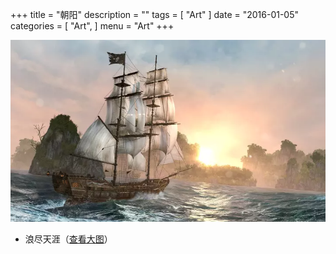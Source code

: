 +++
title = "朝阳"
description = ""
tags = [
    "Art"
]
date = "2016-01-05"
categories = [
    "Art",
]
menu = "Art"
+++

[![图片加载中...请使用支持Webp的浏览器加速查看](/images/post/20160105091800.webp)](/images/post/20160105091801.jpg "点击查看大图")
<!--more-->

* 浪尽天涯（[查看大图](/images/post/20160105091801.webp "webp格式图片")）
